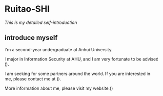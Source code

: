 # Ruitao-SHI

_This is my detailed self-introduction_

## introduce myself

I'm a second-year undergraduate at Anhui University.

I major in Information Security at AHU, and I am very fortunate to be advised ().

I am seeking for some partners around the world. If you are interested in me, please contact me at ().

More information about me, please visit my website:()
